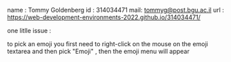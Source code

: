 name : Tommy Goldenberg
id : 314034471
mail: tommyg@post.bgu.ac.il
url :
https://web-development-environments-2022.github.io/314034471/



one litlle issue :

to pick an emoji you first need to right-click on the mouse on the emoji 
textarea and then pick "Emoji" ,  then the emoji menu will appear




